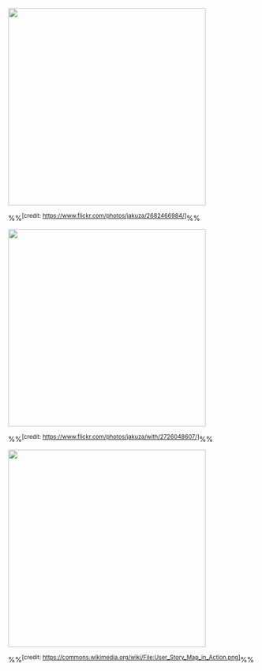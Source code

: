 <panel header="%%User stories in use%%" expanded>

<panel header="With sticky notes" type="seamless" expanded>
<img src="{{baseUrl}}/book/requirements/userStories/WorkingWithUserStories.jpg" height="400" />

%%<sup>[credit: https://www.flickr.com/photos/jakuza/2682466984/]</sup>%%

</panel>

<panel header="With paper" type="seamless">
<img src="{{baseUrl}}/book/requirements/userStories/UserStoriesOnTable.jpg" height="400" />

%%<sup>[credit: https://www.flickr.com/photos/jakuza/with/2726048607/]</sup>%%

</panel>

<panel header="With software" type="seamless">
<img src="{{baseUrl}}/book/requirements/userStories/UserStoriesWithSoftware.png" height="400" />

%%<sup>[credit: https://commons.wikimedia.org/wiki/File:User_Story_Map_in_Action.png]</sup>%%

</panel>

</panel>
